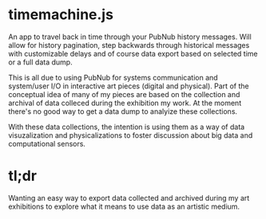 # timemachine.js
An app to travel back in time through your PubNub history messages. Will allow for history pagination, step backwards through historical messages with customizable delays and of course data export based on selected time or a full data dump.

This is all due to using PubNub for systems communication and system/user I/O in interactive art pieces (digital and physical). Part of the conceptual idea of many of my pieces are based on the collection and archival of data colleced during the exhibition my work. At the moment there's no good way to get a data dump to analyize these collections. 

With these data collections, the intention is using them as a way of data visuzalization and physicalizations to foster discussion about big data and computational sensors.


# tl;dr
Wanting an easy way to export data collected and archived during my art exhibitions to explore what it means to use data as an artistic medium.
